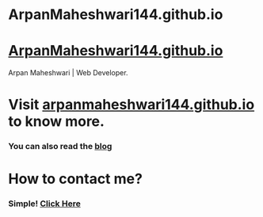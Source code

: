 # ArpanMaheshwari144.github.io

# [ArpanMaheshwari144.github.io](https://arpanmaheshwari144.github.io/)
Arpan Maheshwari | Web Developer.

# Visit <a href="https://arpanmaheshwari144.github.io/" target="_blank">arpanmaheshwari144.github.io</a> to know more.
### You can also read the [**blog**](https://arpanmaheshwari144.github.io/blog.html)

# How to contact me?
### Simple! [**Click Here**](https://arpanmaheshwari144.github.io/contact.html)
